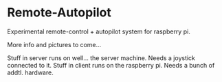 # Remote-Autopilot

Experimental remote-control + autopilot system for raspberry pi.

More info and pictures to come...

Stuff in server runs on well... the server machine. Needs a joystick connected to it.
Stuff in client runs on the raspberry pi. Needs a bunch of addtl. hardware.